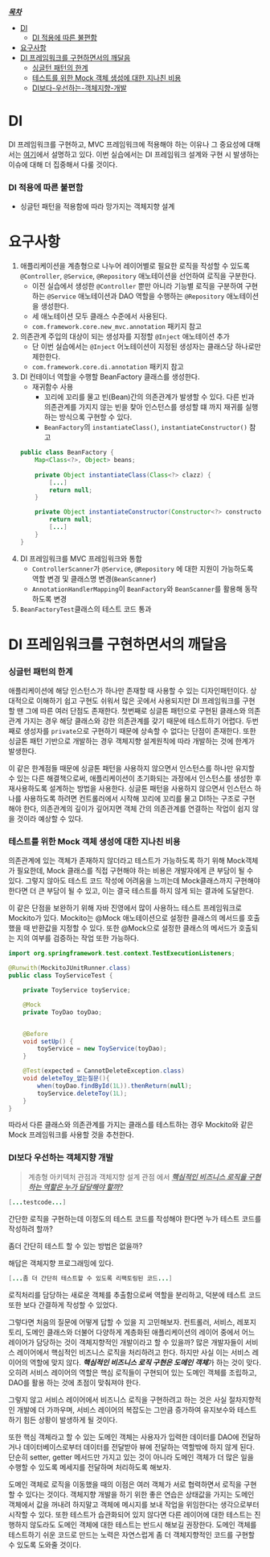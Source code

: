 <u>***목차***</u>
- [DI](#DI)
  + [DI 적용에 따른 불편함](#DI-적용에-따른-불편함)
- [요구사항](#요구사항)
- [DI 프레임워크를 구현하면서의 깨달음](#DI-프레임워크를-구현하면서의-깨달음)
  + [싱글턴 패턴의 한계](#싱글턴-패턴의-한계)
  + [테스트를 위한 Mock 객체 생성에 대한 지나친 비용](#테스트를-위한-Mock-객체-생성에-대한-지나친-비용)
  + [DI보다-우선하는-객체지향-개발](#DI보다-우선하는-객체지향-개발)
  
# DI
DI 프레임워크를 구현하고, MVC 프레임워크에 적용해야 하는 이유나 그 중요성에 대해서는 [여기]()에서 설명하고 있다.
이번 실습에서는 DI 프레임워크 설계와 구현 시 발생하는 이슈에 대해 더 집중해서 다룰 것이다.

### DI 적용에 따른 불편함
- 싱글턴 패턴을 적용함에 따라 망가지는 객체지향 설계

# 요구사항
1. 애플리케이션을 계층형으로 나누어 레이어별로 필요한 로직을 작성할 수 있도록 `@Controller`, `@Service`, `@Repository`
   애노테이션을 선언하여 로직을 구분한다.
   - 이전 실습에서 생성한 `@Controller` 뿐만 아니라 기능별 로직을 구분하여 구현하는 `@Service` 애노테이션과 
     DAO 역할을 수행하는 `@Repository` 애노테이션을 생성한다.
   - 세 애노테이션 모두 클래스 수준에서 사용된다.
   - `com.framework.core.new_mvc.annotation` 패키지 참고 
2. 의존관계 주입의 대상이 되는 생성자를 지정할 `@Inject` 애노테이션 추가
   - 단 이번 실습에서는 `@Inject` 어노테이션이 지정된 생성자는 클래스당 하나로만 제한한다. 
   - `com.framework.core.di.annotation` 패키지 참고
3. DI 컨테이너 역할을 수행할 BeanFactory 클래스를 생성한다.
   - 재귀함수 사용
     - 꼬리에 꼬리를 물고 빈(Bean)간의 의존관계가 발생할 수 있다. 다른 빈과 의존관계를 가지지 않는 빈을 찾아 
       인스턴스를 생성할 떄 까지 재귀를 실행하는 방식으록 구현할 수 있다.
     - `BeanFactory`의 `instantiateClass()`, `instantiateConstructor()` 참고
    ```java
    public class BeanFactory {
        Map<Class<?>, Object> beans;
        
        private Object instantiateClass(Class<?> clazz) {
            [...]
            return null;
        }
    
        private Object instantiateConstructor(Constructor<?> constructor) {
            return null;
            [...]   
        }
    }
    ```
4. DI 프레임워크를 MVC 프레임워크와 통합
   - `ControllerScanner`가 `@Service`, `@Repository` 에 대한 지원이 가능하도록 역할 변경 및 클래스명 변경(`BeanScanner`)
   - `AnnotationHandlerMapping`이 `BeanFactory`와 `BeanScanner`를 활용해 동작하도록 변경
5. `BeanFactoryTest`클래스의 테스트 코드 통과

# DI 프레임워크를 구현하면서의 깨달음
### 싱글턴 패턴의 한계
애플리케이션에 해당 인스턴스가 하나만 존재할 때 사용할 수 있는 디자인패턴이다. 상대적으로 이해하기 쉽고 구현도 쉬워서 많은 곳에서 
사용되지만 DI 프레임워크를 구현할 땐 그에 따른 여러 단점도 존재한다.
첫번째로 싱글톤 패턴으로 구현된 클래스와 의존관계 가지는 경우 해당 클래스와 강한 의존관계를 갖기 때문에 테스트하기 어렵다.
두번째로 생성자를 `private`으로 구현하기 때문에 상속할 수 없다는 단점이 존재한다.
또한 싱글톤 패턴 기반으로 개발하는 경우 객체지향 설계원칙에 따라 개발하는 것에 한계가 발생한다.

이 같은 한계점들 때문에 싱글톤 패턴을 사용하지 않으면서 인스턴스를 하나만 유지할 수 있는 다른 해결책으로써,
애플리케이션이 초기화되는 과정에서 인스턴스를 생성한 후 재사용하도록 설계하는 방법을 사용한다.
싱글톤 패턴을 사용하지 않으면서 인스턴스 하나를 사용하도록 하려면 컨트롤러에서 시작해 꼬리에 꼬리를 물고 DI하는 구조로 구현해야 한다,
의존관계의 깊이가 깊어지면 객체 간의 의존관계를 연결하는 작업이 쉽지 않을 것이라 예상할 수 있다.

### 테스트를 위한 Mock 객체 생성에 대한 지나친 비용
의존관계에 있는 객체가 존재하지 않더라고 테스트가 가능하도록 하기 위해 Mock객체가 필요한데, Mock 클래스를 직접 구현해야 하는 비용은 개발자에게
큰 부담이 될 수 있다. 그렇지 않아도 테스트 코드 작성에 어려움을 느끼는데 Mock클래스까지 구현해야 한다면 더 큰 부담이 될 수 있고, 이는 결국
테스트를 하지 않게 되는 결과에 도달한다. 

이 같은 단점을 보완하기 위해 자바 진영에서 많이 사용하느 테스트 프레임워크로 Mockito가 있다. 
Mockito는 @Mock 애노테이션으로 설정한 클래스의 메서드를 호출했을 때 반환값을 지정할 수 있다.
또한 @Mock으로 설정한 클래스의 메서드가 호출되는 지의 여부를 검증하는 작업 또한 가능하다.

```java
import org.springframework.test.context.TestExecutionListeners;

@Runwith(MockitoJUnitRunner.class)
public class ToyServiceTest {

    private ToyService toyService;

    @Mock
    private ToyDao toyDao;


    @Before
    void setUp() {
        toyService = new ToyService(toyDao);
    }

    @Test(expected = CannotDeleteException.class)
    void deleteToy_없는질문(){
        when(toyDao.findById(1L)).thenReturn(null);
        toyService.deleteToy(1L);
    }
}

```
따라서 다른 클래스와 의존관계를 가지는 클래스를 테스트하는 경우 Mockito와 같은 Mock 프레임워크를 사용할 것을 추천한다. 

### DI보다 우선하는 객체지향 개발
> 계층형 아키텍처 관점과 객체지향 설계 관점 에서 <u>***핵심적인 비즈니스 로직을 구현하는 역할은 누가 담당해야 할까?***</u>

```java
[...testcode...]
```

간단한 로직을 구현하는데 이정도의 테스트 코드를 작성해야 한다면 누가 테스트 코드를 작성하려 할까?

좀더 간단히 테스트 할 수 있는 방법은 없을까?

해답은 객체지향 프로그래밍에 있다.

```java
[...좀 더 간단히 테스트할 수 있도록 리팩토링된 코드...]
```

로직처리를 담당하는 새로운 객체를 추출함으로써 역할을 분리하고, 덕분에 테스트 코드 또한 보다 간결하게 작성할 수 있었다.

그렇다면 처음의 질문에 어떻게 답할 수 있을 지 고민해보자. 컨트롤러, 서비스, 레포지토리, 도메인 클래스와 더불어 다양하게 계층화된 애플리케이션의 
레이어 중에서 어느 레이어가 담당하는 것이 객체지향적인 개발이라고 할 수 있을까? 많은 개발자들이 서비스 레이어에서 핵심적인 비즈니스 로직을 처리하려고 한다.
하지만 사실 이는 서비스 레이어의 역할에 맞지 않다. ***핵심적인 비즈니스 로직 구현은 도메인 객체***가 하는 것이 맞다.
오히려 서비스 레이어의 역할은 핵심 로직들이 구현되어 있는 도메인 객체를 조립하고, DAO를 활용 하는 것에 초점이 맞춰져야 한다.

그렇지 않고 서비스 레이어에서 비즈니스 로직을 구현하려고 하는 것은 사실 절차지향적인 개발에 더 가까우며, 서비스 레이어의 복잡도는 그만큼 증가하여 
유지보수와 테스트하기 힘든 상황이 발생하게 될 것이다.

또한 핵심 객체라고 할 수 있는 도메인 객체는 사용자가 입력한 데이터를 DAO에 전달하거나 데이터베이스로부터 데이터를 전달받아 뷰에 전달하는 역할밖에 
하지 않게 된다. 단순히 setter, getter 메서드만 가지고 있는 것이 아니라 도메인 객체가 더 많은 일을 수행할 수 있도록 메세지를 전달하며 처리하도록 해보자.

도메인 객체로 로직을 이동했을 때의 이점은 여러 객체가 서로 협력하면서 로직을 구현할 수 있다는 것이다.
객체지향 개발을 하기 위한 좋은 연습은 상태값을 가지는 도메인 객체에서 값을 꺼내려 하지말고 
객체에 메시지를 보내 작업을 위임한다는 생각으로부터 시작할 수 있다. 
또한 테스트가 습관화되어 있지 않다면 다른 레이어에 대한 테스트는 진행하지 않도라도 도메인 객체에 대한 테스트는 반드시 해보길 권장한다.
도메인 객체를 테스트하기 쉬운 코드로 만드는 노력은 자연스럽게 좀 더 객체지향적인 코드를 구현할 수 있도록 도와줄 것이다.
 

